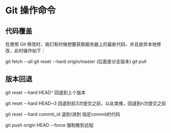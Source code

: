 # Git 操作命令
## 代码覆盖

在使用 Git 修改时，我们有时候想要获取服务器上的最新代码，并且放弃本地修改，此时操作如下：

git fetch --all
git reset --hard origin/master  (后面是分支版本)
git pull

## 版本回退

git reset --hard HEAD^         回退到上个版本

git reset --hard HEAD~3        回退到前3次提交之前，以此类推，回退到n次提交之前

git reset --hard commit_id     退到/进到 指定commit的代码

git push origin HEAD --force   强制推到远程

